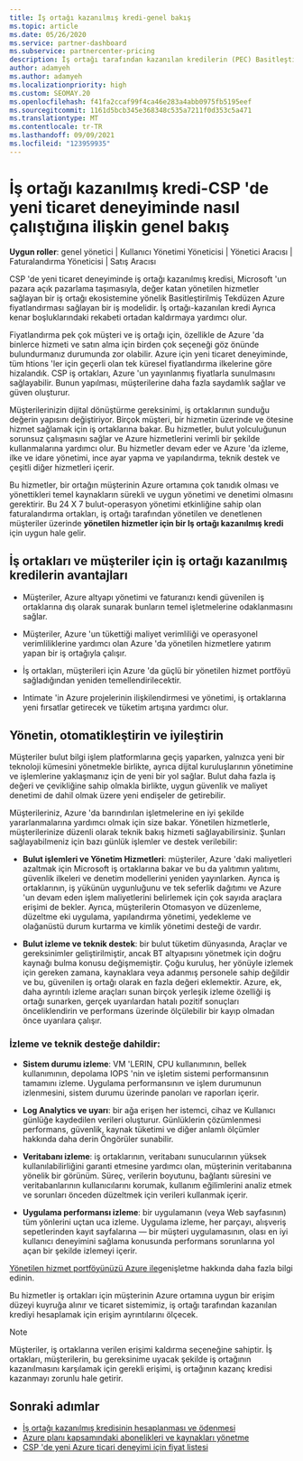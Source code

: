 ```yaml
---
title: İş ortağı kazanılmış kredi-genel bakış
ms.topic: article
ms.date: 05/26/2020
ms.service: partner-dashboard
ms.subservice: partnercenter-pricing
description: İş ortağı tarafından kazanılan kredilerin (PEC) Basitleştirilmiş Tekdüzen Azure fiyatlandırması ve katma değerli yönetilen hizmetler sunduğunu ve kenar boşluklarındaki rekabeti ortadan kaldırmaya yardımcı olun.
author: adamyeh
ms.author: adamyeh
ms.localizationpriority: high
ms.custom: SEOMAY.20
ms.openlocfilehash: f41fa2ccaf99f4ca46e283a4abb0975fb5195eef
ms.sourcegitcommit: 1161d5bcb345e368348c535a7211f0d353c5a471
ms.translationtype: MT
ms.contentlocale: tr-TR
ms.lasthandoff: 09/09/2021
ms.locfileid: "123959935"
---
```

# <a name="partner-earned-credit---an-overview-of-how-it-works-in-the-new-commerce-experience-in-csp"></a>İş ortağı kazanılmış kredi-CSP 'de yeni ticaret deneyiminde nasıl çalıştığına ilişkin genel bakış

**Uygun roller**: genel yönetici | Kullanıcı Yönetimi Yöneticisi | Yönetici Aracısı | Faturalandırma Yöneticisi | Satış Aracısı

CSP 'de yeni ticaret deneyiminde iş ortağı kazanılmış kredisi, Microsoft 'un pazara açık pazarlama taşımasıyla, değer katan yönetilen hizmetler sağlayan bir iş ortağı ekosistemine yönelik Basitleştirilmiş Tekdüzen Azure fiyatlandırması sağlayan bir iş modelidir. İş ortağı-kazanılan kredi Ayrıca kenar boşluklarındaki rekabeti ortadan kaldırmaya yardımcı olur.

Fiyatlandırma pek çok müşteri ve iş ortağı için, özellikle de Azure 'da binlerce hizmeti ve satın alma için birden çok seçeneği göz önünde bulundurmanız durumunda zor olabilir. Azure için yeni ticaret deneyiminde, tüm htions 'ler için geçerli olan tek küresel fiyatlandırma ilkelerine göre hizalandık. CSP iş ortakları, Azure 'un yayınlanmış fiyatlarla sunulmasını sağlayabilir. Bunun yapılması, müşterilerine daha fazla saydamlık sağlar ve güven oluşturur.

Müşterilerinizin dijital dönüştürme gereksinimi, iş ortaklarının sunduğu değerin yapısını değiştiriyor. Birçok müşteri, bir hizmetin üzerinde ve ötesine hizmet sağlamak için iş ortaklarına bakar. Bu hizmetler, bulut yolculuğunun sorunsuz çalışmasını sağlar ve Azure hizmetlerini verimli bir şekilde kullanmalarına yardımcı olur. Bu hizmetler devam eder ve Azure 'da izleme, ilke ve idare yönetimi, ince ayar yapma ve yapılandırma, teknik destek ve çeşitli diğer hizmetleri içerir. 

Bu hizmetler, bir ortağın müşterinin Azure ortamına çok tanıdık olması ve yönettikleri temel kaynakların sürekli ve uygun yönetimi ve denetimi olmasını gerektirir. Bu 24 X 7 bulut-operasyon yönetimi etkinliğine sahip olan faturalandırma ortakları, iş ortağı tarafından yönetilen ve denetlenen müşteriler üzerinde **yönetilen hizmetler için bir Iş ortağı kazanılmış kredi** için uygun hale gelir.


## <a name="benefits-of-the-partner-earned-credit-for-partners-and-customers"></a>İş ortakları ve müşteriler için iş ortağı kazanılmış kredilerin avantajları

- Müşteriler, Azure altyapı yönetimi ve faturanızı kendi güvenilen iş ortaklarına dış olarak sunarak bunların temel işletmelerine odaklanmasını sağlar.

- Müşteriler, Azure 'un tükettiği maliyet verimliliği ve operasyonel verimliliklerine yardımcı olan Azure 'da yönetilen hizmetlere yatırım yapan bir iş ortağıyla çalışır.

- İş ortakları, müşterileri için Azure 'da güçlü bir yönetilen hizmet portföyü sağladığından yeniden temellendirilecektir.  

- Intimate 'in Azure projelerinin ilişkilendirmesi ve yönetimi, iş ortaklarına yeni fırsatlar getirecek ve tüketim artışına yardımcı olur. 

## <a name="manage-automate-and-optimize"></a>Yönetin, otomatikleştirin ve iyileştirin

Müşteriler bulut bilgi işlem platformlarına geçiş yaparken, yalnızca yeni bir teknoloji kümesini yönetmekle birlikte, ayrıca dijital kuruluşlarının yönetimine ve işlemlerine yaklaşmanız için de yeni bir yol sağlar. Bulut daha fazla iş değeri ve çevikliğine sahip olmakla birlikte, uygun güvenlik ve maliyet denetimi de dahil olmak üzere yeni endişeler de getirebilir. 

Müşterileriniz, Azure 'da barındırılan işletmelerine en iyi şekilde yararlanmalarına yardımcı olmak için size bakar. Yönetilen hizmetlerle, müşterilerinize düzenli olarak teknik bakış hizmeti sağlayabilirsiniz. Şunları sağlayabilmeniz için bazı günlük işlemler ve destek verilebilir:

- **Bulut işlemleri ve Yönetim Hizmetleri**: müşteriler, Azure 'daki maliyetleri azaltmak için Microsoft iş ortaklarına bakar ve bu da yalıtımın yalıtımı, güvenlik ilkeleri ve denetim modellerini yeniden yayınlarken. Ayrıca iş ortaklarının, iş yükünün uygunluğunu ve tek seferlik dağıtımı ve Azure 'un devam eden işlem maliyetlerini belirlemek için çok sayıda araçlara erişimi de bekler. Ayrıca, müşterilerin Otomasyon ve düzenleme, düzeltme eki uygulama, yapılandırma yönetimi, yedekleme ve olağanüstü durum kurtarma ve kimlik yönetimi desteği de vardır. 

- **Bulut izleme ve teknik destek**: bir bulut tüketim dünyasında, Araçlar ve gereksinimler geliştirilmiştir, ancak BT altyapısını yönetmek için doğru kaynağı bulma konusu değişmemiştir. Çoğu kuruluş, her yönüyle izlemek için gereken zamana, kaynaklara veya adanmış personele sahip değildir ve bu, güvenilen iş ortağı olarak en fazla değeri eklemektir. Azure, ek, daha ayrıntılı izleme araçları sunan birçok yerleşik izleme özelliği iş ortağı sunarken, gerçek uyarılardan hatalı pozitif sonuçları önceliklendirin ve performans üzerinde ölçülebilir bir kayıp olmadan önce uyarılara çalışır. 


### <a name="included-in-monitoring-and-technical-support"></a>İzleme ve teknik desteğe dahildir:

- **Sistem durumu izleme**: VM 'LERIN, CPU kullanımının, bellek kullanımının, depolama IOPS 'nin ve işletim sistemi performansının tamamını izleme. Uygulama performansının ve işlem durumunun izlenmesini, sistem durumu üzerinde panoları ve raporları içerir.

- **Log Analytics ve uyarı**: bir ağa erişen her istemci, cihaz ve Kullanıcı günlüğe kaydedilen verileri oluşturur. Günlüklerin çözümlenmesi performans, güvenlik, kaynak tüketimi ve diğer anlamlı ölçümler hakkında daha derin Öngörüler sunabilir.

- **Veritabanı izleme**: iş ortaklarının, veritabanı sunucularının yüksek kullanılabilirliğini garanti etmesine yardımcı olan, müşterinin veritabanına yönelik bir görünüm. Süreç, verilerin boyutunu, bağlantı süresini ve veritabanlarının kullanıcılarını korumak, kullanım eğilimlerini analiz etmek ve sorunları önceden düzeltmek için verileri kullanmak içerir.

- **Uygulama performansı izleme**: bir uygulamanın (veya Web sayfasının) tüm yönlerini uçtan uca izleme. Uygulama izleme, her parçayı, alışveriş sepetlerinden kayıt sayfalarına — bir müşteri uygulamasının, olası en iyi kullanıcı deneyimini sağlama konusunda performans sorunlarına yol açan bir şekilde izlemeyi içerir.

[Yönetilen hizmet portföyünüzü Azure ile](https://partner.microsoft.com/campaigns/cloud-playbooks-thank-you)genişletme hakkında daha fazla bilgi edinin.

Bu hizmetler iş ortakları için müşterinin Azure ortamına uygun bir erişim düzeyi kuyruğa alınır ve ticaret sistemimiz, iş ortağı tarafından kazanılan krediyi hesaplamak için erişim ayrıntılarını ölçecek.  

>[!Note]
>Müşteriler, iş ortaklarına verilen erişimi kaldırma seçeneğine sahiptir. İş ortakları, müşterilerin, bu gereksinime uyacak şekilde iş ortağının kazanılmasını karşılamak için gerekli erişimi, iş ortağının kazanç kredisi kazanmayı zorunlu hale getirir.

## <a name="next-steps"></a>Sonraki adımlar

- [İş ortağı kazanılmış kredisinin hesaplanması ve ödenmesi](partner-earned-credit-explanation.md)
- [Azure planı kapsamındaki abonelikleri ve kaynakları yönetme](azure-plan-manage.md)
- [CSP 'de yeni Azure ticari deneyimi için fiyat listesi](azure-plan-price-list.md)